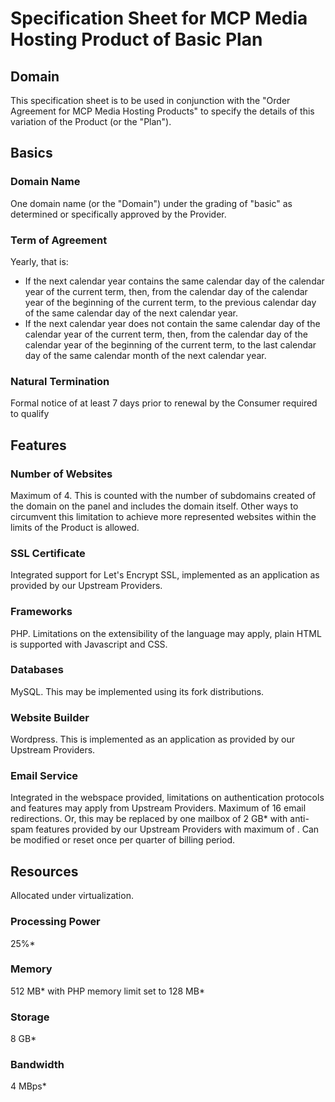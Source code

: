 # Specification Sheet for MCP Media Hosting Product of Basic Plan
## Domain
This specification sheet is to be used in conjunction with the "Order Agreement for MCP Media Hosting Products" to specify the details of this variation of the Product (or the "Plan").
## Basics
### Domain Name
One domain name (or the "Domain") under the grading of "basic" as determined or specifically approved by the Provider.
### Term of Agreement
Yearly, that is:
- If the next calendar year contains the same calendar day of the calendar year of the current term, then, from the calendar day of the calendar year of the beginning of the current term, to the previous calendar day of the same calendar day of the next calendar year.
- If the next calendar year does not contain the same calendar day of the calendar year of the current term, then, from the calendar day of the calendar year of the beginning of the current term, to the last calendar day of the same calendar month of the next calendar year.
### Natural Termination
Formal notice of at least 7 days prior to renewal by the Consumer required to qualify
## Features
### Number of Websites
Maximum of 4. This is counted with the number of subdomains created of the domain on the panel and includes the domain itself. Other ways to circumvent this limitation to achieve more represented websites within the limits of the Product is allowed.
### SSL Certificate
Integrated support for Let's Encrypt SSL, implemented as an application as provided by our Upstream Providers.
### Frameworks
PHP. Limitations on the extensibility of the language may apply, plain HTML is supported with Javascript and CSS. 
### Databases
MySQL. This may be implemented using its fork distributions.
### Website Builder
Wordpress. This is implemented as an application as provided by our Upstream Providers.
### Email Service
Integrated in the webspace provided, limitations on authentication protocols and features may apply from Upstream Providers. Maximum of 16 email redirections.
Or, this may be replaced by one mailbox of 2 GB* with anti-spam features provided by our Upstream Providers with maximum of . Can be modified or reset once per quarter of billing period.
## Resources
Allocated under virtualization.
### Processing Power
25%*
### Memory
512 MB* with PHP memory limit set to 128 MB*
### Storage
8 GB*
### Bandwidth
4 MBps*